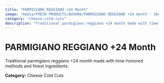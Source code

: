 ```yaml
---
title: "PARMIGIANO REGGIANO +24 Month"
image: "media/FRESH PRODUCTS/AU5000/PARMIGIANO REGGIANO +24 month - 1Kg.jpg"
category: "cheese-cold-cuts"
description: "Traditional parmigiano reggiano +24 month made with time-honored methods and finest ingredients."
---
```


# PARMIGIANO REGGIANO +24 Month

Traditional parmigiano reggiano +24 month made with time-honored methods and finest ingredients.

**Category:** Cheese Cold Cuts
